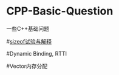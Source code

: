 # CPP-Basic-Question

一些C++基础问题

#[sizeof试验与解释](https://github.com/PanJianning/CPP-Basic-Question/blob/master/sizeof.md)

#Dynamic Binding, RTTI

#Vector内存分配
